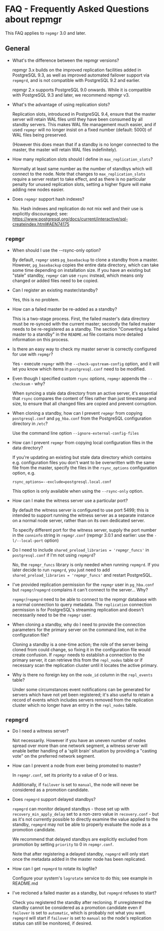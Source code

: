 FAQ - Frequently Asked Questions about repmgr
=============================================

This FAQ applies to `repmgr` 3.0 and later.

General
-------

- What's the difference between the repmgr versions?

  repmgr 3.x builds on the improved replication facilities added
  in PostgreSQL 9.3, as well as improved automated failover support
  via `repmgrd`, and is not compatible with PostgreSQL 9.2 and earlier.

  repmgr 2.x supports PostgreSQL 9.0 onwards. While it is compatible
  with  PostgreSQL 9.3 and later, we recommend repmgr v3.

- What's the advantage of using replication slots?

  Replication slots, introduced in PostgreSQL 9.4, ensure that the
  master server will retain WAL files until they have been consumed
  by all standby servers. This makes WAL file management much easier,
  and if used `repmgr` will no longer insist on a fixed number (default: 5000)
  of WAL files being preserved.

  (However this does mean that if a standby is no longer connected to the
  master, the master will retain WAL files indefinitely).

- How many replication slots should I define in `max_replication_slots`?

  Normally at least same number as the number of standbys which will connect
  to the node. Note that changes to `max_replication_slots` require a server
  restart to take effect, and as there is no particular penalty for unused
  replication slots, setting a higher figure will make adding new nodes
  easier.

- Does `repmgr` support hash indexes?

  No. Hash indexes and replication do not mix well and their use is
  explicitly discouraged; see:
    https://www.postgresql.org/docs/current/interactive/sql-createindex.html#AEN74175

`repmgr`
--------

- When should I use the --rsync-only option?

  By default, `repmgr` uses `pg_basebackup` to clone a standby from
  a master. However, `pg_basebackup` copies the entire data directory, which
  can take some time depending on installation size. If you have an
  existing but "stale" standby, `repmgr` can use `rsync` instead,
  which means only changed or added files need to be copied.

- Can I register an existing master/standby?

  Yes, this is no problem.

- How can a failed master be re-added as a standby?

  This is a two-stage process. First, the failed master's data directory
  must be re-synced with the current master; secondly the failed master
  needs to be re-registered as a standby. The section "Converting a failed
  master to a standby" in the `README.md` file contains more detailed
  information on this process.

- Is there an easy way to check my master server is correctly configured
  for use with `repmgr`?

  Yes - execute `repmgr` with the `--check-upstream-config` option, and it
  will let you know which items in `postgresql.conf` need to be modified.

- Even though I specified custom `rsync` options, `repmgr` appends
  the `--checksum` - why?

  When syncing a stale data directory from an active server, it's
  essential that `rsync` compares the content of files rather than
  just timestamp and size, to ensure that all changed files are
  copied and prevent corruption.

- When cloning a standby, how can I prevent `repmgr` from copying
  `postgresql.conf` and `pg_hba.conf` from the PostgreSQL configuration
  directory in `/etc`?

  Use the command line option `--ignore-external-config-files`

- How can I prevent `repmgr` from copying local configuration files
  in the data directory?

  If you're updating an existing but stale data directory which
  contains e.g. configuration files you don't want to be overwritten
  with the same file from the master, specify the files in the
  `rsync_options` configuration option, e.g.

      rsync_options=--exclude=postgresql.local.conf

  This option is only available when using the `--rsync-only` option.

- How can I make the witness server use a particular port?

  By default the witness server is configured to use port 5499; this
  is intended to support running the witness server as  a separate
  instance on a normal node server, rather than on its own dedicated server.

  To specify different port for the witness server, supply the port number
  in the `conninfo` string in `repmgr.conf`
  (repmgr 3.0.1 and earlier: use the `-l/--local-port` option)

- Do I need to include `shared_preload_libraries = 'repmgr_funcs'`
  in `postgresql.conf` if I'm not using `repmgrd`?

  No, the `repmgr_funcs` library is only needed when running `repmgrd`.
  If you later decide to run `repmgrd`, you just need to add
  `shared_preload_libraries = 'repmgr_funcs'` and restart PostgreSQL.

- I've provided replication permission for the `repmgr` user in `pg_hba.conf`
  but `repmgr`/`repmgrd` complains it can't connect to the server... Why?

  `repmgr`/`repmgrd` need to be able to connect to the repmgr database
  with a normal connection to query metadata. The `replication` connection
  permission is for PostgreSQL's streaming replication and doesn't
  necessarily need to be the `repmgr` user.

- When cloning a standby, why do I need to provide the connection parameters
  for the primary server on the command line, not in the configuration file?

  Cloning a standby is a one-time action; the role of the server being cloned
  from could change, so fixing it in the configuration file would create
  confusion. If `repmgr` needs to establish a connection to the primary
  server, it can retrieve this from the `repl_nodes` table or if necessary
  scan the replication cluster until it locates the active primary.

- Why is there no foreign key on the `node_id` column in the `repl_events`
  table?

  Under some circumstances event notifications can be generated for servers
  which have not yet been registered; it's also useful to retain a record
  of events which includes servers removed from the replication cluster
  which no longer have an entry in the `repl_nodes` table.

`repmgrd`
---------

- Do I need a witness server?

  Not necessarily. However if you have an uneven number of nodes spread
  over more than one network segment, a witness server will enable
  better handling of a 'split brain' situation by providing a "casting
  vote" on the preferred network segment.

- How can I prevent a node from ever being promoted to master?

  In `repmgr.conf`, set its priority to a value of 0 or less.

  Additionally, if `failover` is set to `manual`, the node will never
  be considered as a promotion candidate.

- Does `repmgrd` support delayed standbys?

  `repmgrd` can monitor delayed standbys - those set up with
  `recovery_min_apply_delay` set to a non-zero value in `recovery.conf` -
  but as it's not currently possible to directly examine the value
  applied to the standby, `repmgrd` may not be able to properly evaluate
  the node as a promotion candidate.

  We recommend that delayed standbys are explicitly excluded from promotion
  by setting `priority` to 0 in `repmgr.conf`.

  Note that after registering a delayed standby, `repmgrd` will only start
  once the metadata added in the master node has been replicated.

- How can I get `repmgrd` to rotate its logfile?

  Configure your system's `logrotate` service to do this; see example
  in README.md

- I've recloned a failed master as a standby, but `repmgrd` refuses to start?

  Check you registered the standby after recloning. If unregistered the standby
  cannot be considered as a promotion candidate even if `failover` is set to
  `automatic`, which is probably not what you want. `repmgrd` will start if
  `failover` is set to `manual` so the node's replication status can still
  be monitored, if desired.
